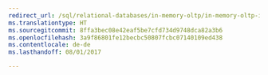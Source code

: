 ```yaml
--- 
redirect_url: /sql/relational-databases/in-memory-oltp/in-memory-oltp-in-memory-optimization
ms.translationtype: HT
ms.sourcegitcommit: 8ffa3bec08e42eaf5be7cfd734d9748dca82a3b6
ms.openlocfilehash: 3a9f86801fe12becbc50807fcbc07140109ed438
ms.contentlocale: de-de
ms.lasthandoff: 08/01/2017

--- 
```


